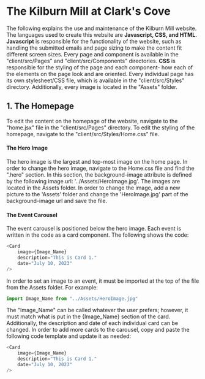 # The Kilburn Mill at Clark's Cove
The following explains the use and maintenance of the Kilburn Mill website.
The languages used to create this website are **Javascript, CSS, and HTML**. **Javascript** is responsible for the functionality of the website, such as handling the submitted emails and page sizing to make the content fit different screen sizes. Every page and component is available in the "client/src/Pages" and "client/src/Components" directories. **CSS** is responsible for the styling of the page and each component- how each of the elements on the page look and are oriented. Every individual page has its own stylesheet/CSS file, which is available in the "client/src/Styles" directory. Additionally, every image is located in the "Assets" folder. 

## 1. The Homepage
To edit the content on the homepage of the website, navigate to the "home.jsx" file in the "client/src/Pages" directory. To edit the styling of the homepage, navigate to the "client/src/Styles/Home.css" file. 

 #### The Hero Image 
The hero image is the largest and top-most image on the home page. In order to change the hero image, navigate to the Home.css file and find the ".hero" section. In this section, the background-image attribute is defined by the following image url: '../Assets/HeroImage.jpg'. The images are located in the Assets folder. In order to change the image, add a new picture to the 'Assets' folder and change the 'HeroImage.jpg' part of the background-image url and save the file.

 #### The Event Carousel
The event carousel is positioned below the hero image. Each event is written in the code as a card component. The following shows the code:
```javascript
<Card
    image={Image_Name}
    description="This is Card 1."
    date="July 10, 2023"
/>
```

In order to set an image to an event, it must be imported at the top of the file from the Assets folder. For example: 
```javascript
import Image_Name from "../Assets/HeroImage.jpg"
```

The "Image_Name" can be called whatever the user prefers; however, it must match what is put in the {Image_Name} section of the card. Additionally, the description and date of each individual card can be changed. In order to add more cards to the carousel, copy and paste the following code template and update it as needed:
```javascript
<Card
    image={Image_Name}
    description="This is Card 1."
    date="July 10, 2023"
/>
```
